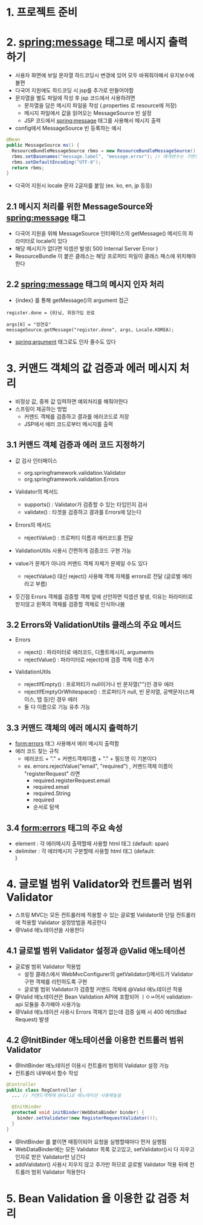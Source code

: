 # 1. 프로젝트 준비
# 2. <spring:message> 태그로 메시지 출력하기

- 사용자 화면에 보일 문자열 하드코딩시 변경에 있어 모두 바꿔줘야해서 유지보수에 불편
- 다국어 지원에도 하드코딩 시 jsp를 추가로 만들어야함
- 문자열을 별도 파일에 작성 후 jsp 코드에서 사용하려면
  - 문자열을 담은 메시지 파일을 작성 (.properties 로 resource에 저장)
  - 메시지 파일에서 값을 읽어오는 MessageSource 빈 설정
  - JSP 코드에서 <spring:message> 태그를 사용해서 메시지 출력
- config에서 MessageSource 빈 등록하는 예시
```java
@Bean
public MessageSource ms() {
  ResourceBundleMessageSource rbms = new ResourceBundleMessageSource();
  rbms.setBasenames("message.label", "message.error"); // 매개변수는 가변인자
  rbms.setDefaultEncoding("UTF-8");
  return rbms;
}
```
- 다국어 지원시 locale 문자 2글자를 붙임 (ex. ko, en, jp 등등)

## 2.1 메시지 처리를 위한 MessageSource와 <spring:message> 태그
- 다국어 지원을 위해 MessageSource 인터페이스의 getMessage() 메서드의 파라미터로 locale이 있다
- 해당 메시지가 없다면 익셉션 발생( 500 Internal Server Error )
- ResourceBundle 이 붙은 클래스는 해당 프로퍼티 파일이 클래스 패스에 위치해야 한다

## 2.2 <spring:message> 태그의 메시지 인자 처리
- {index} 를 통해 getMessage()의 argument 접근
```
register.done = {0}님, 회원가입 완료

args[0] = "정연호"
messageSource.getMessage("register.done", args, Locale.KOREA);
```
- <spring:argument> 태그로도 인자 줄수도 있다

# 3. 커맨드 객체의 값 검증과 에러 메시지 처리

- 비정상 값, 중복 값 입력하면 예외처리를 해줘야한다
- 스프링이 제공하는 방법
  - 커맨드 객체를 검증하고 결과를 에러코드로 저장
  - JSP에서 에러 코드로부터 메시지를 출력
 
## 3.1 커맨드 객체 검증과 에러 코드 지정하기
- 값 검사 인터페이스
  - org.springframework.validation.Validator
  - org.springframework.validation.Errors

- Validator의 메서드
  - supports() : Validator가 검증할 수 있는 타입인지 검사
  - validate() : 타겟을 검증하고 결과를 Errors에 담는다
- Errors의 메서드
  - rejectValue() : 프로퍼티 이름과 에러코드를 전달

- ValidationUtils 사용시 간편하게 검증코드 구현 가능
- value가 문제가 아니라 커맨드 객체 자체가 문제일 수도 있다
  - rejectValue() 대신 reject() 사용해 객체 자체를 errors로 전달 (글로벌 에러 라고 부름)
- 웃긴점 Errors 객체를 검증할 객체 앞에 선언하면 익셉션 발생, 이유는 파라미터로 받지않고 왼쪽의 객체를 검증할 객체로 인식하나봄

## 3.2 Errors와 ValidationUtils 클래스의 주요 메서드
- Errors
  - reject() : 파라미터로 에러코드, 디폴트메시지, arguments
  - rejectValue() : 파라미터로 reject()에 검증 객체 이름 추가

- ValidationUtils
  - rejectIfEmpty() : 프로퍼티가 null이거나 빈 문자열("")인 경우 에러
  - rejectIfEmptyOrWhitespace() : 프로퍼티가 null, 빈 문자열, 공백문자(스페이스, 탭 등)인 경우 에러
  - 둘 다 이름으로 기능 유추 가능 

## 3.3 커맨드 객체의 에러 메시지 출력하기
- <form:errors> 태그 사용해서 에러 메시지 출력함
- 에러 코드 찾는 규칙
  - 에러코드 + "." + 커맨드객체이름 + "." + 필드명 이 기본이다
  - ex. errors.rejectValue("email", "required") , 커맨드객체 이름이 "registerRequest" 라면
    - required.registerRequest.email
    - required.email
    - required.String
    - required
    - 순서로 탐색

## 3.4 <form:errors> 태그의 주요 속성
- element : 각 에러메시지 출력할때 사용할 html 태그 (default: span)
- delimiter : 각 에러메시지 구분할때 사용할 html 태그 (default: <br/>)

# 4. 글로벌 범위 Validator와 컨트롤러 범위 Validator
- 스프링 MVC는 모든 컨트롤러에 적용할 수 있는 글로벌 Validator와 단일 컨트롤러에 적용할 Validator 설정방법을 제공한다
- @Valid 애노테이션을 사용한다

## 4.1 글로벌 범위 Validator 설정과 @Valid 애노테이션
- 글로벌 범위 Validator 적용법
  - 설정 클래스에서 WebMvcConfigurer의 getValidator()메서드가 Validator 구현 객체를 리턴하도록 구현
  - 글로벌 범위 Validator가 검증할 커맨드 객체에 @Valid 애노테이션 적용
- @Valid 애노테이션은 Bean Validation API에 포함되어 ㅣㅇㅆ어서 validation-api 모듈을 추가해야 사용가능
- @Valid 애노테이션 사용시 Errors 객체가 없는데 검증 실패 시 400 에러(Bad Request) 발생

## 4.2 @InitBinder 애노테이션을 이용한 컨트롤러 범위 Validator
- @InitBinder 애노테이션 이용시 컨트롤러 범위의 Validator 설정 가능
- 컨트롤러 내부에서 함수 작성
```java
@Controller
public class RegController {
  ... // 커맨드객체에 @Valid 애노테이션 사용해놓음
  
  @InitBinder
  protected void initBinder(WebDataBinder binder) {
    binder.setValidator(new RegisterRequestValidator());
  }
}
```
- @InitBinder 를 붙이면 매핑이되어 요청을 실행할때마다 먼저 실행됨
- WebDataBinder에는 모든 Validator 목록 갖고있고, setValidator()시 다 지우고 인자로 받은 Validator만 남긴다
- addValidator() 사용시 지우지 않고 추가만 하므로 글로벌 Validator 적용 뒤에 컨트롤러 범위 Validator 적용한다

# 5. Bean Validation 을 이용한 값 검증 처리


